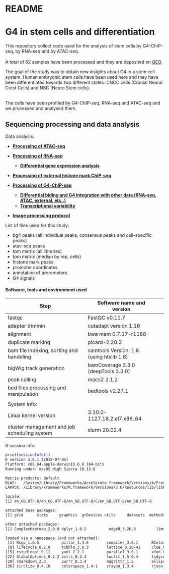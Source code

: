 README
================

G4 in stem cells and differentiation
====================================

This repository collect code used for the analysis of stem cells by G4-ChIP-seq, by RNA-seq and by ATAC-seq. <br /> <br /> A total of 62 samples have been processed and they are deposited on [GEO](https://www.ncbi.nlm.nih.gov/geo/query/acc.cgi?acc=GSE161531).

The goal of the study was to obtain new insights about G4 in a stem cell system. Human embryonic stem cells have been used here and they have been differentiated towards two different states: CNCC cells (Cranial Neural Crest Cells) and NSC (Neuro Stem cells). <br /> <br />

The cells have been profiled by G4-ChIP-seq, RNA-seq and ATAC-seq and we processed and analysed them.

Sequencing processing and data analysis
---------------------------------------

Data analysis:

-   [**Processing of ATAC-seq**](./processing_ATAC_seq.md)

-   [**Processing of RNA-seq**](./processing_RNA_seq.md)

    -   [**Differential gene expression analysis**](./differential_gene_expression_analysis.md)

-   [**Processing of external histone mark ChIP-seq**](./processing_external_chip.md)

-   [**Processing of G4-ChIP-seq**](./processing_G4_chip.md)

    -   [**Differential biding and G4 integration with other data (RNA-seq, ATAC, external, etc..)**](./additional_G4_processing.md)
    -   [**Transcriptional variability**](./transcriptional_variability.md)

-   [**Image processing protocol**](.//Users/simeon01/Documents/git_repositories/G4_in_stem_cells_diff/microscopy_image_quant/ICY_microscope_image_analysis_file.protocol)


List of files used for this study:

-   bg4 peaks (all individual peaks, consensus peaks and cell-specific peaks)
-   atac-seq peaks
-   tpm matrix (all libraries)
-   tpm matrix (median by rep, cells)
-   histone mark peaks
-   promoter coordinates
-   annotation of proromoters
-   G4 signals

#### Software, tools and environment used

<table style="width:100%;">
<colgroup>
<col width="50%" />
<col width="45%" />
<col width="4%" />
</colgroup>
<thead>
<tr class="header">
<th>Step</th>
<th>Software name and version</th>
<th></th>
</tr>
</thead>
<tbody>
<tr class="odd">
<td>fastqc</td>
<td>FastQC v0.11.7</td>
<td></td>
</tr>
<tr class="even">
<td>adapter trimmin</td>
<td>cutadapt version 1.16</td>
<td></td>
</tr>
<tr class="odd">
<td>alignment</td>
<td>bwa mem 0.7.17-r1188</td>
<td></td>
</tr>
<tr class="even">
<td>duplicate marking</td>
<td>picard-2.20.3</td>
<td></td>
</tr>
<tr class="odd">
<td>bam file indexing, sorting and handeling</td>
<td>samtools Version: 1.8 (using htslib 1.8)</td>
<td></td>
</tr>
<tr class="even">
<td>bigWig track generation</td>
<td>bamCoverage 3.3.0 (deepTools 3.3.0)</td>
<td></td>
</tr>
<tr class="odd">
<td>peak calling</td>
<td>macs2 2.1.2</td>
<td></td>
</tr>
<tr class="even">
<td>bed files processing and manipulation</td>
<td>bedtools v2.27.1</td>
<td></td>
</tr>
<tr class="odd">
<td></td>
<td></td>
<td></td>
</tr>
<tr class="even">
<td>System info:</td>
<td></td>
<td></td>
</tr>
<tr class="odd">
<td>Linux kernel version</td>
<td>3.10.0-1127.18.2.el7.x86_64</td>
<td></td>
</tr>
<tr class="even">
<td>cluster management and job scheduling system</td>
<td>slurm 20.02.4</td>
<td></td>
</tr>
</tbody>
</table>

R session info:

``` bash
print(sessionInfo())
R version 3.6.1 (2019-07-05)
Platform: x86_64-apple-darwin15.6.0 (64-bit)
Running under: macOS High Sierra 10.13.6

Matrix products: default
BLAS:   /System/Library/Frameworks/Accelerate.framework/Versions/A/Frameworks/vecLib.framework/Versions/A/libBLAS.dylib
LAPACK: /Library/Frameworks/R.framework/Versions/3.6/Resources/lib/libRlapack.dylib

locale:
[1] en_GB.UTF-8/en_GB.UTF-8/en_GB.UTF-8/C/en_GB.UTF-8/en_GB.UTF-8

attached base packages:
[1] grid      stats     graphics  grDevices utils     datasets  methods   base     

other attached packages:
[1] ComplexHeatmap_2.0.0 dplyr_1.0.2          edgeR_3.26.8         limma_3.40.6        

loaded via a namespace (and not attached):
 [1] Rcpp_1.0.5          pillar_1.4.6        compiler_3.6.1      RColorBrewer_1.1-2  tools_3.6.1         digest_0.6.25       evaluate_0.14      
 [8] lifecycle_0.2.0     tibble_3.0.3        lattice_0.20-41     clue_0.3-57         pkgconfig_2.0.3     png_0.1-7           rlang_0.4.7        
[15] rstudioapi_0.11     yaml_2.2.1          parallel_3.6.1      xfun_0.17           knitr_1.29          cluster_2.1.0       generics_0.0.2     
[22] GlobalOptions_0.1.2 vctrs_0.3.4         locfit_1.5-9.4      tidyselect_1.1.0    glue_1.4.2          R6_2.4.1            GetoptLong_1.0.2   
[29] rmarkdown_2.3       purrr_0.3.4         magrittr_1.5        ellipsis_0.3.1      htmltools_0.5.0     splines_3.6.1       shape_1.4.5        
[36] circlize_0.4.10     colorspace_1.4-1    crayon_1.3.4        rjson_0.2.20   
```

